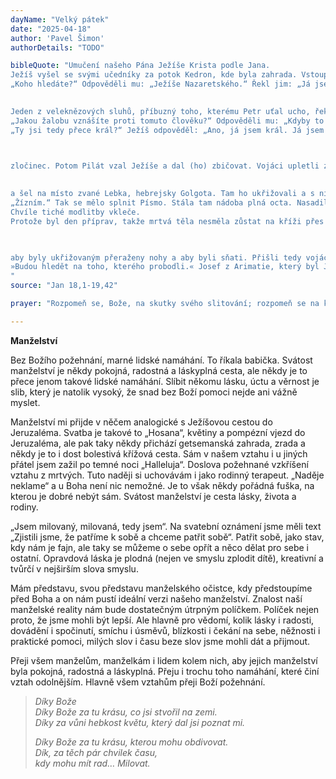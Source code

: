 ```yaml
---
dayName: "Velký pátek"
date: "2025-04-18"
author: 'Pavel Šimon'
authorDetails: "TODO"

bibleQuote: "Umučení našeho Pána Ježíše Krista podle Jana.
Ježíš vyšel se svými učedníky za potok Kedron, kde byla zahrada. Vstoupil do ní, on i jeho učedníci. To místo znal i jeho zrádce Jidáš, protože se tam Ježíš často scházel se svými učedníky. Jidáš si tedy vzal vojenskou četu a od velekněží a farizeů služebníky a šel tam s pochodněmi, s lucernami a se zbraněmi. Ježíš věděl všechno, co na něj má přijít. Vystoupil tedy a zeptal se jich:
„Koho hledáte?“ Odpověděli mu: „Ježíše Nazaretského.“ Řekl jim: „Já jsem to.“ Stál s nimi také zrádce Jidáš. Sotva jim tedy Ježíš řekl: „Já jsem to!“, couvli a padli na zem. Znovu se jich zeptal: „Koho hledáte?“ Odpověděli mu: „Ježíše Nazaretského.“ Ježíš odpověděl: „Už jsem vám přece řekl, že jsem to já. Hledáte-li mne, tyto zde nechte odejít.“ To proto, aby se splnilo jeho slovo: „Z těch, které jsi mi dal, nenechal jsem zahynout nikoho.“ Šimon Petr měl při sobě meč; vytasil ho tedy, udeřil veleknězova služebníka a uťal mu pravé ucho. Ten sluha se jmenoval Malchus. Ježíš však Petrovi řekl: „Zastrč meč do pochvy! Což nemám pít kalich, který mi podal Otec?“ Tu se četa s velitelem a židovští služebníci zmocnili Ježíše a svázali ho. Napřed ho vedli k Annášovi. Annáš totiž byl tchán Kaifáše, který byl v tom roce veleknězem. Byl to ten Kaifáš, který dal židům radu: „Je lépe, když jeden člověk umře za lid.“ Šimon Petr a jiný učedník šli za Ježíšem. Tento učedník se znal s veleknězem, proto vešel s Ježíšem do veleknězova dvora; Petr však zůstal u dveří venku. Ten druhý učedník, který se znal s veleknězem, vyšel tedy ven, promluvil s vrátnou a přivedl Petra dovnitř. Vrátná se Petra zeptala: „Nepatříš také ty k učedníkům toho člověka?“ On odpověděl: „Nepatřím.“ Stáli tam sluhové a strážci velerady, kteří si rozdělali oheň, protože bylo chladno, a ohřívali se. Také Petr u nich stál a ohříval se. Velekněz se vyptával Ježíše na jeho učedníky a na jeho učení. Ježíš mu odpověděl: „Já jsem mluvil k světu veřejně. Já jsem vždycky učíval v synagoze a v chrámě, kde se shromažďují všichni židé, a nic jsem nemluvil tajně. Proč se ptáš mne? Zeptej se těch, kdo slyšeli, co jsem k nim mluvil. Ti dobře vědí, co jsem říkal.“ Sotva to vyslovil, jeden ze služebníků velerady, který stál přitom, dal Ježíšovi políček a řekl: „Tak odpovídáš veleknězi?“ Ježíš mu odpověděl: „Jestliže jsem mluvil nesprávně, dokaž, co bylo nesprávné. Jestliže však správně, proč mě biješ?“ Annáš ho pak poslal svázaného k veleknězi Kaifášovi. Šimon Petr stál u ohně a ohříval se. Řekli mu: „Nepatříš také ty k jeho učedníkům?“ On zapíral: „Nepatřím.“
 

Jeden z veleknězových sluhů, příbuzný toho, kterému Petr uťal ucho, řekl: „Copak jsem tě neviděl v zahradě s ním?“ Petr to však znovu zapřel. Vtom právě kohout zakokrhal. Od Kaifáše vedli Ježíše do vládní budovy. Bylo časně ráno. Sami do vládní budovy nevstoupili, aby se neposkvrnili, ale aby mohli jíst velikonočního beránka. Pilát tedy vyšel k nim ven a zeptal se:
„Jakou žalobu vznášíte proti tomuto člověku?“ Odpověděli mu: „Kdyby to nebyl zločinec, nebyli bychom ti ho vydali.“ Pilát jim řekl: „Vezměte si ho vy sami a suďte ho podle vašeho zákona!“ Židé mu odpověděli: „My nemáme právo nikoho popravit.“ Tak se totiž mělo splnit Ježíšovo slovo, kterým naznačoval, jakou smrtí zemře. Pilát se vrátil do vládní budovy, dal Ježíše předvolat a zeptal se ho: „Ty jsi židovský král?“ Ježíš odpověděl: „Říkáš to sám ze sebe, anebo ti to řekli o mně jiní?“ Pilát odpověděl: „Copak jsem já žid? Tvůj národ, to je velekněží, mi tě vydali. Čeho ses dopustil?“ Ježíš na to řekl: „Moje království není z tohoto světa. Kdyby moje království bylo z tohoto světa, moji služebníci by přece bojovali, abych nebyl vydán židům. Ne, moje království není odtud.“ Pilát se ho zeptal:
„Ty jsi tedy přece král?“ Ježíš odpověděl: „Ano, já jsem král. Já jsem se proto narodil a proto jsem přišel na svět, abych vydal svědectví pravdě. Každý, kdo je z pravdy, slyší můj hlas.“ Pilát mu řekl: „Co je to pravda?“ Po těch slovech vyšel zase ven k židům. Řekl jim: „Já na něm neshledávám žádnou vinu. Je však u vás zvykem, abych vám k velikonočním svátkům propustil jednoho (vězně). Chcete tedy, abych vám propustil židovského krále?“ Oni znovu začali křičet: „Toho ne, ale Barabáše!“ Ten Barabáš byl

 

zločinec. Potom Pilát vzal Ježíše a dal (ho) zbičovat. Vojáci upletli z trní korunu, vsadili mu ji na hlavu, oblékli ho do rudého pláště, předstupovali před něj a provolávali: „Buď zdráv, židovský králi!“ a bili ho. Pilát vyšel znovu ven a řekl židům: „Hle, dám vám ho vyvést, abyste uznali, že na něm neshledávám žádnou vinu.“ Ježíš vyšel s trnovou korunou a v rudém plášti. Pilát jim řekl: „Hle, člověk!“ Když ho však uviděli velekněží a služebníci, začali křičet: „Ukřižuj, ukřižuj ho!“ Pilát na to řekl: „Vezměte si ho vy sami a ukřižujte, neboť já na něm neshledávám žádnou vinu.“ Židé mu odpověděli: „My máme zákon a podle toho zákona musí zemřít, protože dělal ze sebe Syna Božího.“ Když Pilát uslyšel to slovo, ulekl se ještě více. Vešel proto zase do vládní budovy a zeptal se Ježíše: „Odkud jsi?“ Ježíš mu však nedal žádnou odpověď. Pilát mu řekl: „Se mnou nechceš mluvit? Nevíš, že mám moc tě propustit, a že mám moc dát tě ukřižovat?“ Ježíš odpověděl: „Neměl bys nade mnou vůbec žádnou moc, kdyby ti nebyla dána shora. Proto má větší vinu ten, kdo mě tobě vydal.“ Pilát se proto snažil ho propustit. Ale židé křičeli: „Když ho propustíš, nejsi přítel císařův. Každý, kdo se dělá králem, staví se proti císaři!“ Jak Pilát uslyšel ta slova, nařídil vyvést Ježíše ven a zasedl k soudu na místě zvaném Kamenná dlažba, hebrejsky Gabbatha. Byl den příprav na velikonoce, kolem poledne. Pilát řekl židům: „Hle, váš král!“ Ale oni se pustili do křiku: „Pryč s ním! Pryč s ním! Ukřižuj ho!“ Pilát jim namítl: „Vašeho krále mám ukřižovat?“ Velekněží odpověděli: „Nemáme krále, ale jen císaře!“ Tu jim ho vydal, aby byl ukřižován. Vzali tedy Ježíše. On sám si nesl kříž
 

a šel na místo zvané Lebka, hebrejsky Golgota. Tam ho ukřižovali a s ním ještě dva jiné, každého po jedné straně, a Ježíše uprostřed. Pilát dal také zhotovit a připevnit na kříž nápis v tomto znění: „Ježíš Nazaretský, židovský král“. Tento nápis četlo mnoho židů, protože místo, kde byl Ježíš ukřižován, bylo blízko města; byl napsán hebrejsky, latinsky a řecky. Proto židovští velekněží říkali Pilátovi: „Nepiš: »Židovský král«, ale: »On tvrdil: Jsem židovský král.«“ Pilát odpověděl: „Co jsem napsal, napsal jsem!“ Když vojáci Ježíše ukřižovali, vzali jeho svrchní šaty a rozdělili je na čtyři části, každému vojákovi jednu; vzali i suknici. Suknice byla nesešívaná, v jednom kuse setkaná odshora až dolů. Řekli si tedy: „Netrhejme ji, ale losujme o ni, komu připadne.“ Tak se měl splnit výrok Písma: »Rozdělili si mé šaty a o můj oděv losovali.« Právě tak to vojáci udělali. U Ježíšova kříže stála jeho matka, příbuzná jeho matky Marie Kleofášova a Marie Magdalská. Když Ježíš uviděl svou matku a jak při ní stojí ten učedník, kterého měl rád, řekl matce: „Ženo, to je tvůj syn.“ Potom řekl učedníkovi: „To je tvá matka.“ A od té chvíle si ji ten učedník vzal k sobě. Potom, když Ježíš věděl, že už je všechno dokonáno, řekl ještě:
„Žízním.“ Tak se mělo splnit Písmo. Stála tam nádoba plná octa. Nasadili tedy na yzop houbu naplněnou octem a podali mu ji k ústům. Když Ježíš přijal ocet, řekl: „Dokonáno je!“ Pak sklonil hlavu a skonal.
Chvíle tiché modlitby vkleče.
Protože byl den příprav, takže mrtvá těla nesměla zůstat na kříži přes sobotu – tu sobotu totiž byl velký svátek – požádali židé Piláta,

 

aby byly ukřižovaným přeraženy nohy a aby byli sňati. Přišli tedy vojáci a přerazili kosti prvnímu i druhému, kteří s ním byli ukřižováni. Když však přišli k Ježíšovi, viděli, že už je mrtvý. Proto mu kosti nepřerazili, ale jeden z vojáků mu kopím probodl bok a hned vyšla krev a voda. Ten, který to viděl, vydává o tom svědectví a jeho svědectví je pravdivé. On ví, že mluví pravdu, abyste i vy věřili. To se stalo, aby se splnil výrok Písma: »Ani kost mu nebude zlomena.« A na jiném místě v Písmu se říká:
»Budou hledět na toho, kterého probodli.« Josef z Arimatie, který byl Ježíšovým učedníkem, ale ze strachu před židy jen tajným, požádal potom Piláta, aby směl sejmout Ježíšovo mrtvé tělo, a Pilát mu to dovolil. Přišel tedy a sňal jeho tělo. Dostavil se tam i Nikodém, ten, který k němu přišel jednou v noci, a měl s sebou směs myrhy a aloe, asi sto liber. Vzali tedy Ježíšovo tělo a zavinuli ho s těmi vonnými věcmi do (pruhů) plátna, jak mají židé ve zvyku pohřbívat. Na tom místě, kde byl ukřižován, byla zahrada a v té zahradě nová hrobka, kde nebyl ještě nikdo pochován. Tam tedy položili Ježíše, protože u židů byl den příprav a hrobka byla blízko.
"
source: "Jan 18,1-19,42"

prayer: "Rozpomeň se, Bože, na skutky svého slitování; rozpomeň se na krev svého Syna a stůj při nás, když budeme slavit památku našeho vykoupení. Skrze Krista, našeho Pána. Amen."

---
```


**Manželství**

Bez Božího požehnání, marné lidské namáhání. To říkala babička. Svátost manželství je někdy pokojná, radostná a láskyplná cesta, ale někdy je to přece jenom takové lidské namáhání. Slíbit někomu lásku, úctu a věrnost je slib, který je natolik vysoký, že snad bez Boží pomoci nejde ani vážně myslet. 

Manželství mi přijde v něčem analogické s Ježíšovou cestou do Jeruzaléma. Svatba je takové to „Hosana“, květiny a pompézní vjezd do Jeruzaléma, ale pak taky někdy přichází getsemanská zahrada, zrada a někdy je to i dost bolestivá křížová cesta. Sám v našem vztahu i u jiných přátel jsem zažil po temné noci
„Halleluja“. Doslova požehnané vzkříšení vztahu z mrtvých. Tuto naději si uchovávám i jako rodinný terapeut. „Naděje neklame“  a u Boha není nic nemožné. Je to však někdy pořádná fuška, na kterou je dobré nebýt sám.
Svátost manželství je cesta lásky, života a rodiny.

„Jsem milovaný, milovaná, tedy jsem“. Na svatební oznámení jsme měli text „Zjistili jsme, že patříme k sobě a chceme patřit sobě“. Patřit sobě, jako stav, kdy nám je fajn, ale taky se můžeme o sebe opřít a něco dělat pro sebe i ostatní. Opravdová láska je plodná (nejen ve smyslu zplodit dítě), kreativní a tvůrčí v nejširším slova smyslu.

Mám představu, svou představu manželského očistce, kdy předstoupíme před Boha a on nám pustí ideální verzi našeho manželství. Znalost naší manželské reality nám bude dostatečným útrpným políčkem. Políček nejen proto, že jsme mohli být lepší. Ale hlavně pro vědomí, kolik lásky i radosti, dovádění i spočinutí, smíchu i úsměvů, blízkosti i čekání na sebe, něžnosti i praktické pomoci, milých slov i času beze slov jsme mohli dát a přijmout.

Přeji všem manželům, manželkám i lidem kolem nich, aby jejich manželství byla pokojná, radostná a láskyplná. Přeju i trochu toho namáhání, které činí vztah odolnějším. Hlavně všem vztahům přeji Boží požehnání.

> *Díky Bože<br/>
> Díky Bože za tu krásu, co jsi stvořil na zemi.<br/>
> Díky za vůni hebkost květu, který dal jsi poznat mi.*
>
> *Díky Bože za tu krásu, kterou mohu obdivovat.<br/>
> Dík, za těch pár chvilek času,<br/>
> kdy mohu mít rad… Milovat.*

